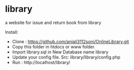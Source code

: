 # library
a website for issue and return book from library


Install: 

* Clone : https://github.com/anjali3112soni/OnlineLibrary.git
* Copy this folder in htdocs or www folder.
* Import library.sql in New Database name library
* Update your config file. Src: library/library/config.php
* Run : http://localhost/library/
